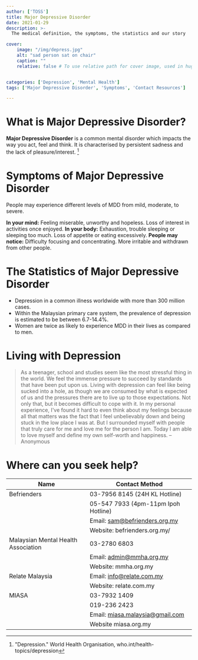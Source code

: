 ```yaml
---
author: ['TOSS']
title: Major Depressive Disorder
date: 2021-01-29
description: >-
  The medical definition, the symptoms, the statistics and our story

cover:
    image: "/img/depress.jpg"
    alt: "sad person sat on chair"
    caption: ""
    relative: false # To use relative path for cover image, used in hugo Page-bundles


categories: ['Depression', 'Mental Health']
tags: ['Major Depressive Disorder', 'Symptoms', 'Contact Resources']

---
```




# What is Major Depressive Disorder?
**Major Depressive Disorder** is a common mental disorder which impacts the way you act, feel and think. It is characterised by persistent sadness and the lack of pleasure/interest. [^1]

# Symptoms of Major Depressive Disorder
People may experience different levels of MDD from mild, moderate, to severe.

**In your mind:** Feeling miserable, unworthy and hopeless. Loss of interest in activities once enjoyed.
**In your body:** Exhaustion, trouble sleeping or sleeping too much. Loss of appetite or eating excessively.
**People may notice:** Difficulty focusing and concentrating. More irritable and withdrawn from other people.

# The Statistics of Major Depressive Disorder
* Depression in a common illness worldwide with more than 300 million cases.
* Within the Malaysian primary care system, the prevalence of depression is estimated to be between 6.7-14.4%.
* Women are twice as likely to experience MDD in their lives as compared to men.

# Living with Depression
> As a teenager, school and studies seem like the most stressful thing in the world. We feel the immense pressure to succeed by standards that have been put upon us. Living with depression can feel like being sucked into a hole, as though we are consumed by what is expected of us and the pressures there are to live up to those expectations. Not only that, but it becomes difficult to cope with it. In my personal experience, I've found it hard to even think about my feelings because all that matters was the fact that I feel unbelievably down and being stuck in the low place I was at. But I surrounded myself with people that truly care for me and love me for the person I am. Today I am able to love myself and define my own self-worth and happiness. – Anonymous

# Where can you seek help?
| Name | Contact Method |
|---|---|
| Befrienders | 03-7956 8145 (24H KL Hotline) |
|  | 05-547 7933 (4pm-11pm Ipoh Hotline) |
|  | Email: sam@befrienders.org.my |
|  | Website: befrienders.org.my/ |
| Malaysian Mental Health Association | 03-2780 6803 |
|  | Email: admin@mmha.org.my |
|  | Website: mmha.org.my |
| Relate Malaysia | Email: info@relate.com.my |
|  | Website: relate.com.my |
| MIASA | 03-7932 1409 |
|  | 019-236 2423 |
|  | Email: miasa.malaysia@gmail.com |
|  | Website miasa.org.my |

[^1]:"Depression." World Health Organisation, who.int/health-topics/depression
